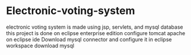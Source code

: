 # Electronic-voting-system
electronic voting system is made using jsp, servlets, and mysql database
this project is done on eclipse enterprise edition
configure tomcat apache on eclipse ide
Download mysql connector and configure it in eclipse workspace
download mysql 


